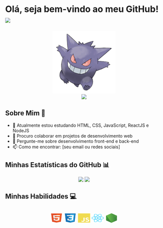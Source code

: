 # Olá, seja bem-vindo ao meu GitHub! <img src="https://media.giphy.com/media/hvRJCLFzcasrR4ia7z/giphy.gif" width="30px">

<div align="center">
  <img src="https://raw.githubusercontent.com/PokeAPI/sprites/master/sprites/pokemon/other/official-artwork/94.png" width="200" height="200">
</div>

<div align="center">
  <img src="https://readme-typing-svg.herokuapp.com/?lines=Desenvolvedor+Web;Fã+de+Pokémon;Sempre+Aprendendo&font=Fira%20Code&center=true&width=440&height=45&color=c792ea&vCenter=true&size=22">
</div>

## Sobre Mim 👻

- 🌱 Atualmente estou estudando HTML, CSS, JavaScript, ReactJS e NodeJS
- 👯 Procuro colaborar em projetos de desenvolvimento web
- 💬 Pergunte-me sobre desenvolvimento front-end e back-end
- 📫 Como me encontrar: [seu email ou redes sociais]

## Minhas Estatísticas do GitHub 📊

<div align="center">
  <img height="180em" src="https://github-readme-stats.vercel.app/api?username=VitorLSB&show_icons=true&theme=material-palenight&include_all_commits=true&count_private=true"/>
  <img height="180em" src="https://github-readme-stats.vercel.app/api/top-langs/?username=VitorLSB&layout=compact&langs_count=7&theme=material-palenight"/>
</div>

## Minhas Habilidades 💻

<div style="display: inline_block" align="center"><br>
  <img align="center" alt="HTML" height="30" width="40" src="https://raw.githubusercontent.com/devicons/devicon/master/icons/html5/html5-original.svg">
  <img align="center" alt="CSS" height="30" width="40" src="https://raw.githubusercontent.com/devicons/devicon/master/icons/css3/css3-original.svg">
  <img align="center" alt="JavaScript" height="30" width="40" src="https://raw.githubusercontent.com/devicons/devicon/master/icons/javascript/javascript-plain.svg">
  <img align="center" alt="React" height="30" width="40" src="https://raw.githubusercontent.com/devicons/devicon/master/icons/react/react-original.svg">
  <img align="center" alt="NodeJS" height="30" width="40" src="https://raw.githubusercontent.com/devicons/devicon/master/icons/nodejs/nodejs-original.svg">
</div>

